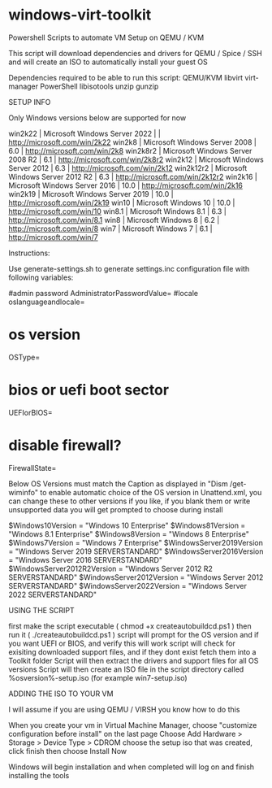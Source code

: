 # windows-virt-toolkit

Powershell Scripts to automate VM Setup on QEMU / KVM

This script will download dependencies and drivers for QEMU / Spice / SSH and will create an ISO to automatically install your guest OS

Dependencies required to be able to run this script:
  QEMU/KVM
  libvirt
  virt-manager
  PowerShell
  libisotools
  unzip
  gunzip
  

SETUP INFO

Only Windows versions below are supported for now

 
 win2k22	      | Microsoft Windows Server 2022                      |          | http://microsoft.com/win/2k22
 win2k8               | Microsoft Windows Server 2008                      | 6.0      | http://microsoft.com/win/2k8
 win2k8r2             | Microsoft Windows Server 2008 R2                   | 6.1      | http://microsoft.com/win/2k8r2
 win2k12              | Microsoft Windows Server 2012                      | 6.3      | http://microsoft.com/win/2k12
 win2k12r2            | Microsoft Windows Server 2012 R2                   | 6.3      | http://microsoft.com/win/2k12r2
 win2k16              | Microsoft Windows Server 2016                      | 10.0     | http://microsoft.com/win/2k16
 win2k19              | Microsoft Windows Server 2019                      | 10.0     | http://microsoft.com/win/2k19 
 win10                | Microsoft Windows 10                               | 10.0     | http://microsoft.com/win/10
 win8.1               | Microsoft Windows 8.1                              | 6.3      | http://microsoft.com/win/8.1
 win8                 | Microsoft Windows 8                                | 6.2      | http://microsoft.com/win/8 
 win7                 | Microsoft Windows 7                                | 6.1      | http://microsoft.com/win/7
  

Instructions:

Use generate-settings.sh to generate settings.inc configuration file with following variables:

#admin password
AdministratorPasswordValue=
#locale
oslanguageandlocale=
# os version
OSType=
# bios or uefi boot sector
UEFIorBIOS=
# disable firewall?
FirewallState=

Below OS Versions must match the Caption as displayed in "Dism /get-wiminfo" to enable automatic choice of the OS version 
in Unattend.xml, you can change these to other versions if you like, if you blank them or write unsupported data you will
get prompted to choose during install

$Windows10Version = "Windows 10 Enterprise"
$Windows81Version = "Windows 8.1 Enterprise"
$Windows8Version = "Windows 8 Enterprise"
$Windows7Version = "Windows 7 Enterprise"
$WindowsServer2019Version = "Windows Server 2019 SERVERSTANDARD"
$WindowsServer2016Version = "Windows Server 2016 SERVERSTANDARD"
$WindowsServer2012R2Version = "Windows Server 2012 R2 SERVERSTANDARD"
$WindowsServer2012Version = "Windows Server 2012 SERVERSTANDARD"
$WindowsServer2022Version = "Windows Server 2022 SERVERSTANDARD"

USING THE SCRIPT

first make the script executable ( chmod +x createautobuildcd.ps1 )
then run it ( ./createautobuildcd.ps1 )
script will prompt for the OS version and if you want UEFI or BIOS, and verify this will work
script will check for exisiting downloaded support files, and if they dont exist fetch them into a Toolkit folder
Script will then extract the drivers and support files for all OS versions
Script will then create an ISO file in the script directory called %osversion%-setup.iso (for example win7-setup.iso)

ADDING THE ISO TO YOUR VM

I will assume if you are using QEMU / VIRSH you know how to do this

When you create your vm in Virtual Machine Manager, choose "customize configuration before install" on the last page
Choose Add Hardware > Storage > Device Type > CDROM
choose the setup iso that was created, click finish then choose Install Now

Windows will begin installation and when completed will log on and finish installing the tools 



